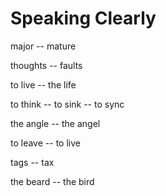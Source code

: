 # Speaking Clearly

major -- mature

thoughts -- faults

to live -- the life

to think -- to sink -- to sync

the angle -- the angel

to leave -- to live

tags -- tax

the beard -- the bird
